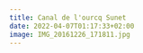 ```yaml
---
title: Canal de l'ourcq Sunet
date: 2022-04-07T01:17:33+02:00
image: IMG_20161226_171811.jpg
---
```


